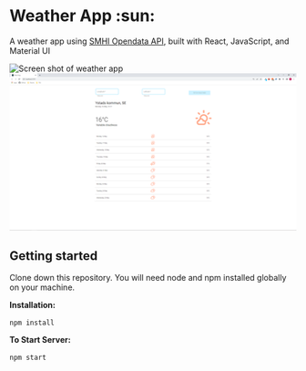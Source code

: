 # Weather App :sun:
A weather app using [SMHI Opendata API](https://opendata-download-metfcst.smhi.se/), built with React, JavaScript, and Material UI

![Screen shot of weather app]()
![Home page](https://github.com/sarahejhej/weather-app/blob/main/public/weather-app.png)

## Getting started
Clone down this repository. You will need node and npm installed globally on your machine.

**Installation:**

```
npm install
```

**To Start Server:**

```
npm start
```
